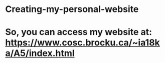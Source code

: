 # Creating-my-personal-website
# So, you can access my website at: <a>https://www.cosc.brocku.ca/~ia18ka/A5/index.html</a>
